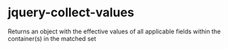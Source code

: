 jquery-collect-values
=====================

Returns an object with the effective values of all applicable fields within the container(s) in the matched set